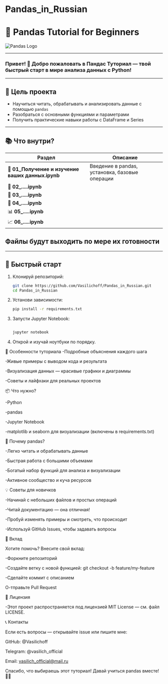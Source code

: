 # Pandas_in_Russian

# 🚀 Pandas Tutorial for Beginners

![Pandas Logo](https://pandas.pydata.org/static/img/pandas_mark.svg)

---

### Привет! 👋 Добро пожаловать в **Пандас Туториал** — твой быстрый старт в мире анализа данных с Python!

---

## 🎯 Цель проекта

- Научиться читать, обрабатывать и анализировать данные с помощью `pandas`
- Разобраться с основными функциями и параметрами
- Получить практические навыки работы с DataFrame и Series

---

## 📚 Что внутри?

| Раздел                       | Описание                                    |
|-----------------------------|---------------------------------------------|
| 🐣 **01_Получение и изучение ваших данных.ipynb**        | Введение в pandas, установка, базовые операции |
| 📂 **02_.....ipynb** |  |
| 🧹 **03_.....ipynb**     |       |
| 🔄 **04_.....ipynb**    |      |
| 📊 **05_.....ipynb**     |      |
| 📈 **06_.....ipynb**|  |

## Файлы будут выходить по мере их готовности
---

## 🚀 Быстрый старт

1. Клонируй репозиторий:

   ```bash
   git clone https://github.com/Vasilichoff/Pandas_in_Russian.git
   cd Pandas_in_Russian

2. Установи зависимости:

   ```bash
   pip install -r requirements.txt


3. Запусти Jupyter Notebook:

   ```bash

   jupyter notebook

4. Открой и изучай ноутбуки по порядку.



🔧 Особенности туториала
-Подробные объяснения каждого шага

-Живые примеры с выводом кода и результата

-Визуализация данных — красивые графики и диаграммы

-Советы и лайфхаки для реальных проектов


📦 Что нужно?

-Python 

-pandas

-Jupyter Notebook 

-matplotlib и seaborn для визуализации (включены в requirements.txt)


🌟 Почему pandas?

-Легко читать и обрабатывать данные

-Быстрая работа с большими объемами

-Богатый набор функций для анализа и визуализации

-Активное сообщество и куча ресурсов


💡 Советы для новичков

-Начинай с небольших файлов и простых операций

-Читай документацию — она отличная!

-Пробуй изменять примеры и смотреть, что происходит

-Используй GitHub Issues, чтобы задавать вопросы


🙌 Вклад

Хотите помочь? Внесите свой вклад:

-Форкните репозиторий

-Создайте ветку с новой функцией: git checkout -b feature/my-feature

-Сделайте коммит с описанием

О-тправьте Pull Request


📝 Лицензия

-Этот проект распространяется под лицензией MIT License — см. файл LICENSE.


📞 Контакты

Если есть вопросы — открывайте issue или пишите мне:

GitHub: @Vasilichoff

Telegram: @vasilich_official

Email: vasilich_official@mail.ru

Спасибо, что выбираешь этот туториал! Давай учиться pandas вместе! 🎉🐼
